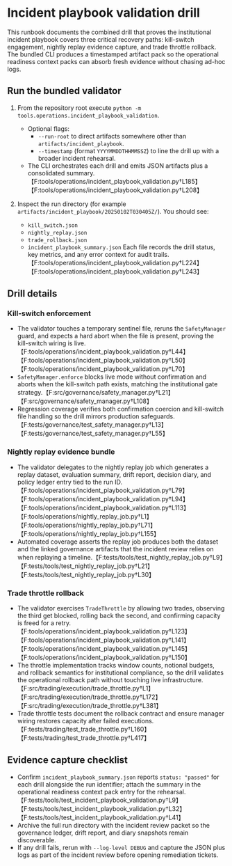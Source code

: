 # Incident playbook validation drill

This runbook documents the combined drill that proves the institutional incident
playbook covers three critical recovery paths: kill-switch engagement, nightly
replay evidence capture, and trade throttle rollback. The bundled CLI produces a
timestamped artifact pack so the operational readiness context packs can absorb
fresh evidence without chasing ad-hoc logs.

## Run the bundled validator

1. From the repository root execute `python -m tools.operations.incident_playbook_validation`.
   - Optional flags:
     - `--run-root` to direct artifacts somewhere other than `artifacts/incident_playbook`.
     - `--timestamp` (format `YYYYMMDDTHHMMSSZ`) to line the drill up with a
       broader incident rehearsal.
   - The CLI orchestrates each drill and emits JSON artifacts plus a consolidated
     summary.【F:tools/operations/incident_playbook_validation.py†L185】【F:tools/operations/incident_playbook_validation.py†L208】

2. Inspect the run directory (for example
   `artifacts/incident_playbook/20250102T030405Z/`). You should see:
   - `kill_switch.json`
   - `nightly_replay.json`
   - `trade_rollback.json`
   - `incident_playbook_summary.json`
   Each file records the drill status, key metrics, and any error context for audit trails.【F:tools/operations/incident_playbook_validation.py†L224】【F:tools/operations/incident_playbook_validation.py†L243】

## Drill details

### Kill-switch enforcement

- The validator touches a temporary sentinel file, reruns the `SafetyManager`
  guard, and expects a hard abort when the file is present, proving the
  kill-switch wiring is live.【F:tools/operations/incident_playbook_validation.py†L44】【F:tools/operations/incident_playbook_validation.py†L50】【F:tools/operations/incident_playbook_validation.py†L70】
- `SafetyManager.enforce` blocks live mode without confirmation and aborts when
  the kill-switch path exists, matching the institutional gate strategy.【F:src/governance/safety_manager.py†L21】【F:src/governance/safety_manager.py†L108】
- Regression coverage verifies both confirmation coercion and kill-switch file
  handling so the drill mirrors production safeguards.【F:tests/governance/test_safety_manager.py†L13】【F:tests/governance/test_safety_manager.py†L55】

### Nightly replay evidence bundle

- The validator delegates to the nightly replay job which generates a replay
  dataset, evaluation summary, drift report, decision diary, and policy
  ledger entry tied to the run ID.【F:tools/operations/incident_playbook_validation.py†L79】【F:tools/operations/incident_playbook_validation.py†L94】【F:tools/operations/incident_playbook_validation.py†L113】【F:tools/operations/nightly_replay_job.py†L1】【F:tools/operations/nightly_replay_job.py†L71】【F:tools/operations/nightly_replay_job.py†L155】
- Automated coverage asserts the replay job produces both the dataset and the
  linked governance artifacts that the incident review relies on when replaying a
  timeline.【F:tests/tools/test_nightly_replay_job.py†L9】【F:tests/tools/test_nightly_replay_job.py†L21】【F:tests/tools/test_nightly_replay_job.py†L30】

### Trade throttle rollback

- The validator exercises `TradeThrottle` by allowing two trades, observing the
  third get blocked, rolling back the second, and confirming capacity is freed
  for a retry.【F:tools/operations/incident_playbook_validation.py†L123】【F:tools/operations/incident_playbook_validation.py†L141】【F:tools/operations/incident_playbook_validation.py†L145】【F:tools/operations/incident_playbook_validation.py†L150】
- The throttle implementation tracks window counts, notional budgets, and
  rollback semantics for institutional compliance, so the drill validates the
  operational rollback path without touching live infrastructure.【F:src/trading/execution/trade_throttle.py†L1】【F:src/trading/execution/trade_throttle.py†L172】【F:src/trading/execution/trade_throttle.py†L381】
- Trade throttle tests document the rollback contract and ensure manager wiring
  restores capacity after failed executions.【F:tests/trading/test_trade_throttle.py†L160】【F:tests/trading/test_trade_throttle.py†L417】

## Evidence capture checklist

- Confirm `incident_playbook_summary.json` reports `status: "passed"` for each
  drill alongside the run identifier; attach the summary in the operational
  readiness context pack entry for the rehearsal.【F:tests/tools/test_incident_playbook_validation.py†L9】【F:tests/tools/test_incident_playbook_validation.py†L32】【F:tests/tools/test_incident_playbook_validation.py†L41】
- Archive the full run directory with the incident review packet so the
  governance ledger, drift report, and diary snapshots remain discoverable.
- If any drill fails, rerun with `--log-level DEBUG` and capture the JSON plus
  logs as part of the incident review before opening remediation tickets.
